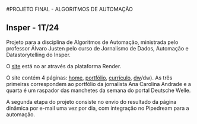 #PROJETO FINAL - ALGORITMOS DE AUTOMAÇÃO
## Insper - 1T/24

Projeto para a disciplina de Algoritmos de Automação, ministrada pelo professor Álvaro Justen pelo curso de Jornalismo de Dados, Automação e Datastorytelling do Insper.

O [site](https://projeto-final-aa.onrender.com) está no ar através da plataforma Render. 

O site contém 4 páginas: [home]([https://projeto-final-aa.onrender.com/), [portfólio](https://aa-pf.onrender.co](https://aa-pf.onrender.com)m/portfolio), [currículo](https://aa-pf.onrender.com/curriculo), [dw](https://aa-pf.onrender.com)/dw). As três primeiras correspondem ao portfólio da jornalista Ana Carolina Andrade e a quarta é um raspador das manchetes da semana do portal Deutsche Welle.

A segunda etapa do projeto consiste no envio do resultado da página dinâmica por e-mail uma vez por dia, com integração no Pipedream para a automação.



